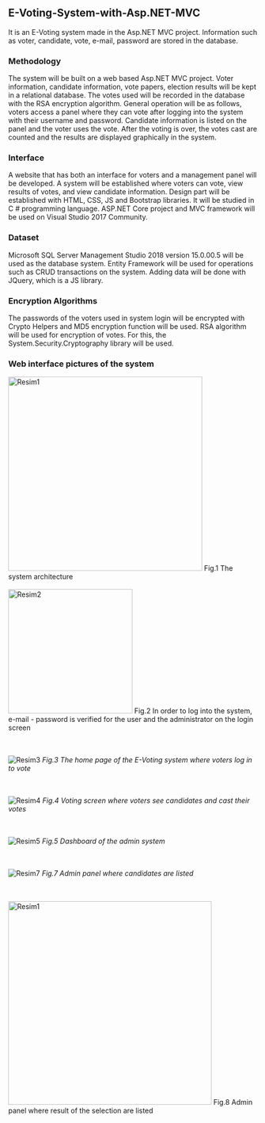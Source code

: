 ## E-Voting-System-with-Asp.NET-MVC

It is an E-Voting system made in the Asp.NET MVC project. Information such as voter, candidate, vote, e-mail, password are stored in the database.

### Methodology
The system will be built on a web based Asp.NET MVC project. Voter information, candidate information, vote papers, election results will be kept in a relational database. The votes used will be recorded in the database with the RSA encryption algorithm. General operation will be as follows, voters access a panel where they can vote after logging into the system with their username and password. Candidate information is listed on the panel and the voter uses the vote. After the voting is over, the votes cast are counted and the results are displayed graphically in the system.

###	Interface
A website that has both an interface for voters and a management panel will be developed. A system will be established where voters can vote, view results of votes, and view candidate information. Design part will be established with HTML, CSS, JS and Bootstrap libraries. It will be studied in C # programming language. ASP.NET Core project and MVC framework will be used on Visual Studio 2017 Community.

### Dataset
Microsoft SQL Server Management Studio 2018 version 15.0.00.5 will be used as the database system. Entity Framework will be used for operations such as CRUD transactions on the system. Adding data will be done with JQuery, which is a JS library.

###	Encryption Algorithms
The passwords of the voters used in system login will be encrypted with Crypto Helpers and MD5 encryption function will be used. RSA algorithm will be used for encryption of votes. For this, the System.Security.Cryptography library will be used. 
<br />

### Web interface pictures of the system

<img width="392" alt="Resim1" src="https://user-images.githubusercontent.com/63308712/112643983-f80e8e80-8e55-11eb-8e40-2c58dac89a9b.png">
Fig.1 The system architecture
<br />
<br />

<img width="251" alt="Resim2" src="https://user-images.githubusercontent.com/63308712/112648823-f3000e00-8e5a-11eb-8dac-f325b8b5d2a0.png">
Fig.2 In order to log into the system, e-mail - password is verified for the user and the administrator on the login screen
<br />
<br />
<br />

![Resim3](https://user-images.githubusercontent.com/63308712/112649106-30649b80-8e5b-11eb-8427-7a7849065cd2.png)
*Fig.3 The home page of the E-Voting system where voters log in to vote*
<br />
<br />
<br />

![Resim4](https://user-images.githubusercontent.com/63308712/112650563-90a80d00-8e5c-11eb-880f-a89819ccca90.png)
*Fig.4 Voting screen where voters see candidates and cast their votes*
<br />
<br />
<br />

![Resim5](https://user-images.githubusercontent.com/63308712/112650752-c3ea9c00-8e5c-11eb-91fa-9cb7d69b30bd.png)
*Fig.5 Dashboard of the admin system*
<br />
<br />
<br />

![Resim7](https://user-images.githubusercontent.com/63308712/112650999-0318ed00-8e5d-11eb-8d39-0a3933713b34.png)
*Fig.7 Admin panel where candidates are listed*
<br />
<br />
<br />

<img width="411" alt="Resim1" src="https://user-images.githubusercontent.com/63308712/112651274-4bd0a600-8e5d-11eb-93c0-6b66cebb5d05.png">
Fig.8 Admin panel where result of the selection are listed
<br />
